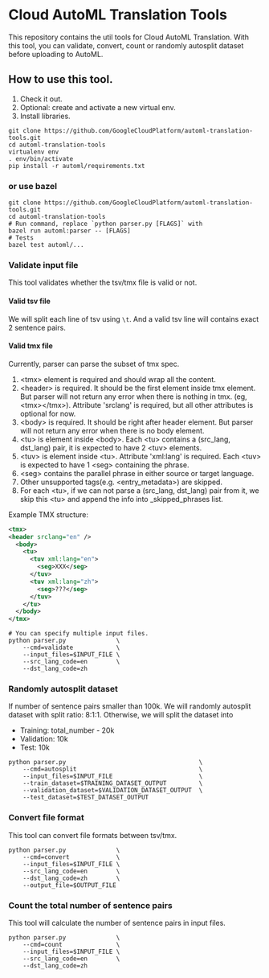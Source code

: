 # Cloud AutoML Translation Tools

This repository contains the util tools for Cloud AutoML Translation.
With this tool, you can validate, convert, count or randomly
autosplit dataset before uploading to AutoML.

## How to use this tool.

1. Check it out.
2. Optional: create and activate a new virtual env.
3. Install libraries.

```shell
git clone https://github.com/GoogleCloudPlatform/automl-translation-tools.git
cd automl-translation-tools
virtualenv env
. env/bin/activate
pip install -r automl/requirements.txt
```

### or use bazel

```shell
git clone https://github.com/GoogleCloudPlatform/automl-translation-tools.git
cd automl-translation-tools
# Run command, replace `python parser.py [FLAGS]` with
bazel run automl:parser -- [FLAGS]
# Tests
bazel test automl/...
```

### Validate input file

This tool validates whether the tsv/tmx file is valid or not.

#### Valid tsv file
We will split each line of tsv using `\t`. And a valid tsv line will contains
exact 2 sentence pairs.

#### Valid tmx file
  Currently, parser can parse the subset of tmx spec.
  1. &lt;tmx> element is required and should wrap all the content.
  2. &lt;header> is required. It should be the first element inside tmx element.
      But parser will not return any error when there is nothing in tmx.
      (eg, &lt;tmx>&lt;/tmx>). Attribute 'srclang' is required, but all other
      attributes is optional for now.
  3. &lt;body> is required. It should be right after header element. But parser
      will not return any error when there is no body element.
  4. &lt;tu> is element inside &lt;body>. Each &lt;tu> contains a (src_lang, dst_lang) pair,
      it is expected to have 2 &lt;tuv> elements.
  5. &lt;tuv> is element inside &lt;tu>. Attribute 'xml:lang' is required. Each &lt;tuv> is
      expected to have 1 &lt;seg> containing the phrase.
  6. &lt;seg> contains the parallel phrase in either source or target language.
  7. Other unsupported tags(e.g. &lt;entry_metadata>) are skipped.
  8. For each &lt;tu>, if we can not parse a (src_lang, dst_lang) pair from it, we
     skip this &lt;tu> and append the info into _skipped_phrases list.

  Example TMX structure:
  ```xml
  <tmx>
  <header srclang="en" />
    <body>
      <tu>
        <tuv xml:lang="en">
          <seg>XXX</seg>
        </tuv>
        <tuv xml:lang="zh">
          <seg>???</seg>
        </tuv>
      </tu>
    </body>
  </tmx>
  ```

```shell
# You can specify multiple input files.
python parser.py              \
    --cmd=validate            \
    --input_files=$INPUT_FILE \ 
    --src_lang_code=en        \
    --dst_lang_code=zh
```

### Randomly autosplit dataset
If number of sentence pairs smaller than 100k. We will randomly autosplit
dataset with split ratio: 8:1:1. Otherwise, we will split the dataset into
- Training: total_number - 20k
- Validation: 10k
- Test: 10k

```shell
python parser.py                                     \
    --cmd=autosplit                                  \
    --input_files=$INPUT_FILE                        \ 
    --train_dataset=$TRAINING_DATASET_OUTPUT         \
    --validation_dataset=$VALIDATION_DATASET_OUTPUT  \
    --test_dataset=$TEST_DATASET_OUTPUT
```

### Convert file format
This tool can convert file formats between tsv/tmx.

```shell
python parser.py              \
    --cmd=convert             \
    --input_files=$INPUT_FILE \
    --src_lang_code=en        \
    --dst_lang_code=zh        \
    --output_file=$OUTPUT_FILE
```

### Count the total number of sentence pairs
This tool will calculate the number of sentence pairs in input files.
```shell
python parser.py              \
    --cmd=count               \
    --input_files=$INPUT_FILE \ 
    --src_lang_code=en        \
    --dst_lang_code=zh
```